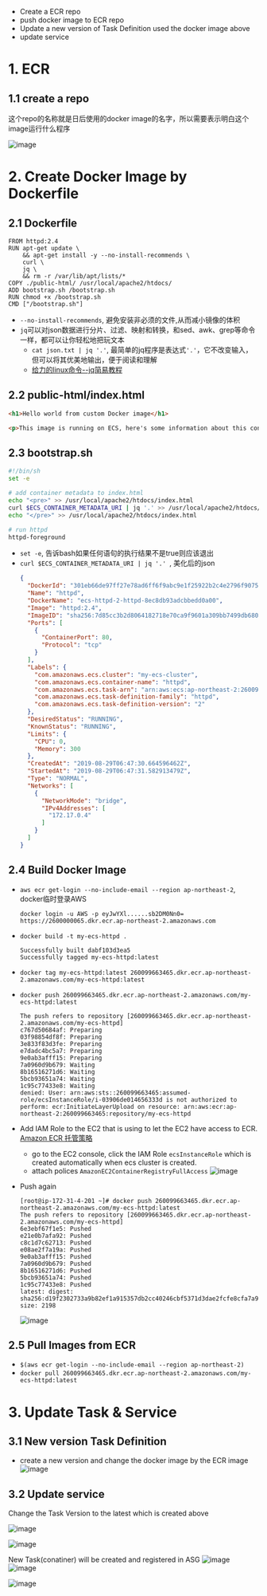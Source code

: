 


- Create a ECR repo
- push docker image to ECR repo
- Update a new version of Task Definition used the docker image above
- update service


# 1. ECR
## 1.1 create a repo
这个repo的名称就是日后使用的docker image的名字，所以需要表示明白这个image运行什么程序

![image](http://wx3.sinaimg.cn/large/006gDTsUgy1g6hi26qxqmj30rs06ljs4.jpg)



# 2. Create Docker Image by Dockerfile
## 2.1 Dockerfile
```
FROM httpd:2.4
RUN apt-get update \
    && apt-get install -y --no-install-recommends \
    curl \
    jq \
    && rm -r /var/lib/apt/lists/*
COPY ./public-html/ /usr/local/apache2/htdocs/
ADD bootstrap.sh /bootstrap.sh
RUN chmod +x /bootstrap.sh
CMD ["/bootstrap.sh"]
```
- `--no-install-recommends`, 避免安装非必须的文件,从而减小镜像的体积
- `jq`可以对json数据进行分片、过滤、映射和转换，和sed、awk、grep等命令一样，都可以让你轻松地把玩文本
  - `cat json.txt | jq '.'`, 最简单的jq程序是表达式`'.'`，它不改变输入，但可以将其优美地输出，便于阅读和理解
  - [给力的linux命令--jq简易教程](https://www.jianshu.com/p/6de3cfdbdb0e)

## 2.2 public-html/index.html
```html
<h1>Hello world from custom Docker image</h1>

<p>This image is running on ECS, here's some information about this container and task:</p>
```
## 2.3 bootstrap.sh
```sh
#!/bin/sh
set -e

# add container metadata to index.html
echo "<pre>" >> /usr/local/apache2/htdocs/index.html
curl $ECS_CONTAINER_METADATA_URI | jq '.' >> /usr/local/apache2/htdocs/index.html
echo "</pre>" >> /usr/local/apache2/htdocs/index.html

# run httpd
httpd-foreground
```

- `set -e`, 告诉bash如果任何语句的执行结果不是true则应该退出
- `curl $ECS_CONTAINER_METADATA_URI | jq '.' `, 美化后的json
    ```json
    {
      "DockerId": "301eb66de97ff27e78ad6ff6f9abc9e1f25922b2c4e2796f907563f285a233cc",
      "Name": "httpd",
      "DockerName": "ecs-httpd-2-httpd-8ec8db93adcbbedd0a00",
      "Image": "httpd:2.4",
      "ImageID": "sha256:7d85cc3b2d8064182718e70ca9f9601a309bb7499db680e15c3231a0b350a42e",
      "Ports": [
        {
          "ContainerPort": 80,
          "Protocol": "tcp"
        }
      ],
      "Labels": {
        "com.amazonaws.ecs.cluster": "my-ecs-cluster",
        "com.amazonaws.ecs.container-name": "httpd",
        "com.amazonaws.ecs.task-arn": "arn:aws:ecs:ap-northeast-2:260099663465:task/7a9a373b-723d-4c8f-9ae7-9df62e320b40",
        "com.amazonaws.ecs.task-definition-family": "httpd",
        "com.amazonaws.ecs.task-definition-version": "2"
      },
      "DesiredStatus": "RUNNING",
      "KnownStatus": "RUNNING",
      "Limits": {
        "CPU": 0,
        "Memory": 300
      },
      "CreatedAt": "2019-08-29T06:47:30.664596462Z",
      "StartedAt": "2019-08-29T06:47:31.582913479Z",
      "Type": "NORMAL",
      "Networks": [
        {
          "NetworkMode": "bridge",
          "IPv4Addresses": [
            "172.17.0.4"
          ]
        }
      ]
    }
    ```

## 2.4 Build Docker Image
- `aws ecr get-login --no-include-email --region ap-northeast-2`, docker临时登录AWS
    ```
    docker login -u AWS -p eyJwYXl......sb2DM0Nn0= https://2600000065.dkr.ecr.ap-northeast-2.amazonaws.com
    ```
- `docker build -t my-ecs-httpd .`
    ```
    Successfully built dabf103d3ea5
    Successfully tagged my-ecs-httpd:latest
    ```
- `docker tag my-ecs-httpd:latest 260099663465.dkr.ecr.ap-northeast-2.amazonaws.com/my-ecs-httpd:latest`
- `docker push 260099663465.dkr.ecr.ap-northeast-2.amazonaws.com/my-ecs-httpd:latest`
    ```
    The push refers to repository [260099663465.dkr.ecr.ap-northeast-2.amazonaws.com/my-ecs-httpd]
    c767d50684af: Preparing 
    03f98854df8f: Preparing 
    3e833f83d3fe: Preparing 
    e7dadc4bc5a7: Preparing 
    9e0ab3afff15: Preparing 
    7a0960d9b679: Waiting 
    8b16516271d6: Waiting 
    5bcb93651a74: Waiting 
    1c95c77433e8: Waiting 
    denied: User: arn:aws:sts::260099663465:assumed-role/ecsInstanceRole/i-03906de014656333d is not authorized to perform: ecr:InitiateLayerUpload on resource: arn:aws:ecr:ap-northeast-2:260099663465:repository/my-ecs-httpd
    ```
- Add IAM Role to the EC2 that is using to let the EC2 have access to ECR. [Amazon ECR 托管策略](https://docs.aws.amazon.com/zh_cn/AmazonECR/latest/userguide/ecr_managed_policies.html)
    - go to the EC2 console, click the IAM Role `ecsInstanceRole` which is created automatically when ecs cluster is created.
    - attach polices `AmazonEC2ContainerRegistryFullAccess`
    ![image](http://wx4.sinaimg.cn/large/006gDTsUgy1g6goybagadj30ta0fe0u5.jpg)
    
- Push again
    ```
    [root@ip-172-31-4-201 ~]# docker push 260099663465.dkr.ecr.ap-northeast-2.amazonaws.com/my-ecs-httpd:latest
    The push refers to repository [260099663465.dkr.ecr.ap-northeast-2.amazonaws.com/my-ecs-httpd]
    6e3ebf67f1e5: Pushed 
    e21e0b7afa92: Pushed 
    c8c1d7c62713: Pushed 
    e08ae2f7a19a: Pushed 
    9e0ab3afff15: Pushed 
    7a0960d9b679: Pushed 
    8b16516271d6: Pushed 
    5bcb93651a74: Pushed 
    1c95c77433e8: Pushed 
    latest: digest: sha256:d19f2302733a9b82ef1a915357db2cc40246cbf5371d3dae2fcfe8cfa7a953a8 size: 2198
    ```
    ![image](http://wx3.sinaimg.cn/large/006gDTsUgy1g6gozg31kxj311y0c03zo.jpg)


## 2.5 Pull Images from ECR
- `$(aws ecr get-login --no-include-email --region ap-northeast-2)`
- `docker pull 260099663465.dkr.ecr.ap-northeast-2.amazonaws.com/my-ecs-httpd:latest`


# 3. Update Task & Service
## 3.1 New version Task Definition
- create a new version and change the docker image by the ECR image
![image](http://ws4.sinaimg.cn/large/006gDTsUgy1g6hj4cpjeyj30vv0h9jtb.jpg)


## 3.2 Update service
Change the Task Version to the latest which is created above

![image](http://wx4.sinaimg.cn/large/006gDTsUgy1g6hj6edv01j30u706kaas.jpg)

![image](http://wx1.sinaimg.cn/large/006gDTsUgy1g6hj7pibv6j311y0h8q4m.jpg)


New Task(conatiner) will be created and registered in ASG
![image](http://ws2.sinaimg.cn/large/006gDTsUgy1g6hj9y405kj311y0fx0vo.jpg)
![image](http://wx2.sinaimg.cn/large/006gDTsUgy1g6hjcwdgw7j311y07ewf9.jpg)

![image](http://wx2.sinaimg.cn/large/006gDTsUgy1g6hjbnpis1j311y0hmwh2.jpg)













































































